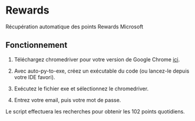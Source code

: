 # Rewards

Récupération automatique des points Rewards Microsoft

## Fonctionnement

1. Téléchargez chromedriver pour votre version de Google Chrome [ici](https://chromedriver.chromium.org/downloads).

2. Avec auto-py-to-exe, créez un exécutable du code (ou lancez-le depuis votre IDE favori).

3. Exécutez le fichier exe et sélectionnez le chromedriver.

4. Entrez votre email, puis votre mot de passe.

Le script effectuera les recherches pour obtenir les 102 points quotidiens.

